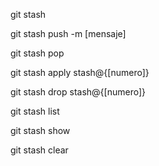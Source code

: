 

git stash
<!-- Guarda todos los cambios actuales y limpia el directorio -->
git stash push -m [mensaje]
<!-- Guarda cambios con un mensaje personalizado -->
git stash pop
<!-- Aplica y elimina el stash más reciente -->
git stash apply stash@{[numero]}
<!-- Aplica los cambios de un stash específico (pero no lo borra de la pila) -->
git stash drop stash@{[numero]}
<!-- Elimina un stash específico -->
git stash list
<!-- Muestra todas las stashes guardadas -->
git stash show
<!-- Muestra los cambios del stash más reciente -->
git stash clear
<!-- Elimina todos los stashes guardados -->